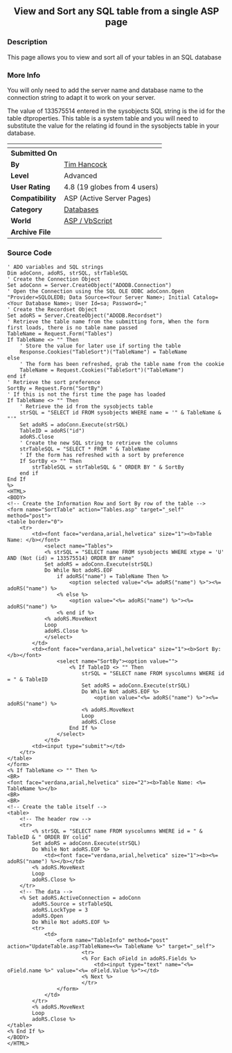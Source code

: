 ﻿<div align="center">

## View and Sort any SQL table from a single ASP page


</div>

### Description

This page allows you to view and sort all of your tables in an SQL database
 
### More Info
 
You will only need to add the server name and database name to the connection string to adapt it to work on your server.

The value of 133575514 entered in the sysobjects SQL string is the id for the table dtproperties. This table is a system table and you will need to substitute the value for the relating id found in the sysobjects table in your database.


<span>             |<span>
---                |---
**Submitted On**   |
**By**             |[Tim Hancock](https://github.com/Planet-Source-Code/PSCIndex/blob/master/ByAuthor/tim-hancock.md)
**Level**          |Advanced
**User Rating**    |4.8 (19 globes from 4 users)
**Compatibility**  |ASP \(Active Server Pages\)
**Category**       |[Databases](https://github.com/Planet-Source-Code/PSCIndex/blob/master/ByCategory/databases__4-5.md)
**World**          |[ASP / VbScript](https://github.com/Planet-Source-Code/PSCIndex/blob/master/ByWorld/asp-vbscript.md)
**Archive File**   |[](https://github.com/Planet-Source-Code/tim-hancock-view-and-sort-any-sql-table-from-a-single-asp-page__4-6238/archive/master.zip)





### Source Code

```
' ADO variables and SQL strings
Dim adoConn, adoRS, strSQL, strTableSQL
' Create the Connection Object
Set adoConn = Server.CreateObject("ADODB.Connection")
' Open the Connection using the SQL OLE ODBC adoConn.Open "Provider=SQLOLEDB; Data Source=<Your Server Name>; Initial Catalog=<Your Database Name>; User Id=sa; Password=;"
' Create the Recordset Object
Set adoRS = Server.CreateObject("ADODB.Recordset")
' Retrieve the table name from the submitting form, When the form first loads, there is no table name passed
TableName = Request.Form("Tables")
If TableName <> "" Then
    ' Store the value for later use if sorting the table
	Response.Cookies("TableSort")("TableName") = TableName
else
    ' The form has been refreshed, grab the table name from the cookie
	TableName = Request.Cookies("TableSort")("TableName")
end if
' Retrieve the sort preference
SortBy = Request.Form("SortBy")
' If this is not the first time the page has loaded
If TableName <> "" Then
	' Retrieve the id from the sysobjects table
	strSQL = "SELECT id FROM sysobjects WHERE name = '" & TableName & "'"
	Set adoRS = adoConn.Execute(strSQL)
	TableID = adoRS("id")
	adoRS.Close
	' Create the new SQL string to retrieve the columns
	strTableSQL = "SELECT * FROM " & TableName
	' If the form has refreshed with a sort by preference
    If SortBy <> "" Then
		strTableSQL = strTableSQL & " ORDER BY " & SortBy
	end if
End If
%>
<HTML>
<BODY>
<!-- Create the Information Row and Sort By row of the table -->
<form name="SortTable" action="Tables.asp" target="_self" method="post">
<table border="0">
	<tr>
		<td><font face="verdana,arial,helvetica" size="1"><b>Table Name: </b></font>
			<select name="Tables">
			<% strSQL = "SELECT name FROM sysobjects WHERE xtype = 'U' AND (Not (id) = 133575514) ORDER BY name"
			Set adoRS = adoConn.Execute(strSQL)
			Do While Not adoRS.EOF
				if adoRS("name") = TableName Then %>
					<option selected value="<%= adoRS("name") %>"><%= adoRS("name") %>
				<% else %>
					<option value="<%= adoRS("name") %>"><%= adoRS("name") %>
				<% end if %>
			<% adoRS.MoveNext
			Loop
			adoRS.Close %>
			</select>
		</td>
		<td><font face="verdana,arial,helvetica" size="1"><b>Sort By:</b></font>
				<select name="SortBy"><option value="">
					<% If TableID <> "" Then
						strSQL = "SELECT name FROM syscolumns WHERE id = " & TableID
						Set adoRS = adoConn.Execute(strSQL)
						Do While Not adoRS.EOF %>
							<option value="<%= adoRS("name") %>"><%= adoRS("name") %>
						<% adoRS.MoveNext
						Loop
						adoRS.Close
					End If %>
				</select>
			</td>
		<td><input type="submit"></td>
	</tr>
</table>
</form>
<% If TableName <> "" Then %>
<BR>
<font face="verdana,arial,helvetica" size="2"><b>Table Name: <%= TableName %></b>
<BR>
<BR>
<!-- Create the table itself -->
<table>
	<!-- The header row -->
	<tr>
		<% strSQL = "SELECT name FROM syscolumns WHERE id = " & TableID & " ORDER BY colid"
		Set adoRS = adoConn.Execute(strSQL)
		Do While Not adoRS.EOF %>
			<td><font face="verdana,arial,helvetica" size="1"><b><%= adoRS("name") %></b></td>
		<% adoRS.MoveNext
		Loop
		adoRS.Close %>
	</tr>
	<!-- The data -->
	<% Set adoRS.ActiveConnection = adoConn
		adoRS.Source = strTableSQL
		adoRS.LockType = 3
		adoRS.Open
		Do While Not adoRS.EOF %>
		<tr>
			<td>
				<form name="TableInfo" method="post" action="UpdateTable.asp?TableName=<%= TableName %>" target="_self">
						<tr>
						<% For Each oField in adoRS.Fields %>
							<td><input type="text" name="<%= oField.name %>" value="<%= oField.Value %>"></td>
						<% Next %>
						</tr>
				</form>
			</td>
		</tr>
		<% adoRS.MoveNext
		Loop
		adoRS.Close %>
</table>
<% End If %>
</BODY>
</HTML>
```

